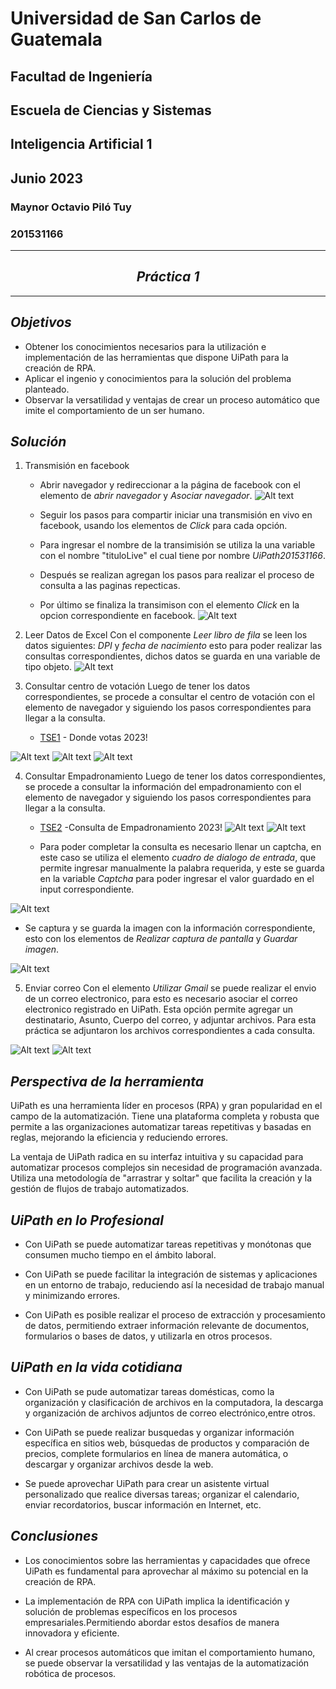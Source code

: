 # Universidad de San Carlos de Guatemala
## Facultad de Ingeniería
## Escuela de Ciencias y Sistemas
## Inteligencia Artificial 1
## Junio 2023
### Maynor Octavio Piló Tuy
### 201531166
---
<center> <h2> <i> Práctica 1 </i> </h2> </center>

---

## _Objetivos_

- Obtener los conocimientos necesarios para la utilización e implementación de las herramientas que dispone UiPath para la creación de RPA.
- Aplicar el ingenio y conocimientos para   la solución del problema planteado. 
- Observar la versatilidad y ventajas de crear un proceso automático que imite el comportamiento de un ser humano.

## _Solución_

1. Transmisión en facebook
   - Abrir navegador y redireccionar a la página de facebook con el elemento de _abrir navegador_ y _Asociar navegador_.
![Alt text](image.png)

    - Seguir los pasos para compartir iniciar una transmisión en vivo en facebook, usando los elementos de _Click_ para cada opción.
    - Para ingresar el nombre de la transimisión se utiliza la una variable con el nombre "tituloLive" el cual tiene por nombre _UiPath201531166_.
    - Después se realizan agregan los pasos para realizar el proceso de consulta a las paginas repecticas.
    - Por último se finaliza la transimison con el elemento _Click_ en la opcion correspondiente en facebook.
![Alt text](image-2.png)

2. Leer Datos de Excel
   Con el componente _Leer libro de fila_ se leen los datos siguientes:  _DPI_ y _fecha de nacimiento_ esto para poder realizar las consultas correspondientes, dichos datos se guarda en una variable de tipo objeto.
![Alt text](image-3.png)

3. Consultar centro de votación
   Luego de tener los datos correspondientes, se procede a consultar el centro de votación con el elemento de navegador y siguiendo los pasos correspondientes para llegar a la consulta.
   - [TSE1] - Donde votas 2023!
  
![Alt text](image-1.png)
![Alt text](image-4.png)
![Alt text](image-5.png)

4. Consultar Empadronamiento
   Luego de tener los datos correspondientes, se procede a consultar la información del empadronamiento con el elemento de navegador y siguiendo los pasos correspondientes para llegar a la consulta.
   - [TSE2] -Consulta de Empadronamiento 2023!
![Alt text](image-6.png)
![Alt text](image-7.png)
   
   - Para poder completar la consulta es necesario llenar un captcha, en este caso se utiliza el elemento _cuadro de dialogo de entrada_, que permite ingresar manualmente la palabra requerida, y este se guarda en la variable _Captcha_ para poder ingresar el valor guardado en el input correspondiente.
  
![Alt text](image-8.png)

  - Se captura y se guarda la imagen con la información correspondiente, esto con los elementos de _Realizar captura de pantalla_ y _Guardar imagen_.
  
![Alt text](image-9.png)

5. Enviar correo
   Con el elemento _Utilizar Gmail_ se puede realizar el envio de un correo electronico, para esto es necesario asociar el correo electronico registrado en UiPath. 
   Esta opción permite agregar un destinatario, Asunto, Cuerpo del correo, y adjuntar archivos. Para esta práctica se adjuntaron los archivos correspondientes a cada consulta. 

![Alt text](image-10.png)
![Alt text](image-11.png)


## _Perspectiva de la herramienta_
UiPath es una herramienta líder en procesos (RPA)  y gran  popularidad en el campo de la automatización. Tiene una plataforma completa y robusta que permite a las organizaciones automatizar tareas repetitivas y basadas en reglas, mejorando la eficiencia y reduciendo errores.

La ventaja de UiPath radica en su interfaz intuitiva y su capacidad para automatizar procesos complejos sin necesidad de programación avanzada. Utiliza una metodología de "arrastrar y soltar" que facilita la creación y la gestión de flujos de trabajo automatizados.


## _UiPath en lo Profesional_
- Con UiPath se puede automatizar tareas repetitivas y monótonas que consumen mucho tiempo en el ámbito laboral. 

- Con UiPath se puede facilitar  la integración de sistemas y aplicaciones en un entorno de trabajo, reduciendo así la necesidad de trabajo manual y minimizando errores.

- Con  UiPath es posible realizar el proceso  de extracción y procesamiento de datos, permitiendo  extraer información relevante de documentos, formularios o bases de datos, y utilizarla en otros procesos.

## _UiPath en la vida cotidiana_
- Con UiPath se pude  automatizar tareas domésticas, como la organización y clasificación de archivos en la computadora, la descarga y organización de archivos adjuntos de correo electrónico,entre otros.

- Con  UiPath se puede realizar busquedas y organizar información específica en sitios web,  búsquedas de productos y comparación de precios, complete formularios en línea de manera automática, o descargar y organizar archivos desde la web.

- Se puede aprovechar UiPath para crear un asistente virtual personalizado que realice diversas tareas; organizar el calendario, enviar recordatorios, buscar información en Internet, etc.


## _Conclusiones_
- Los conocimientos sobre las herramientas y capacidades que ofrece UiPath es fundamental para aprovechar al máximo su potencial en la creación de RPA. 

- La implementación de RPA con UiPath implica la identificación y solución de problemas específicos en los procesos empresariales.Permitiendo abordar estos desafíos de manera innovadora y eficiente.

-  Al crear procesos automáticos que imitan el comportamiento humano, se puede observar la versatilidad y las ventajas de la automatización robótica de procesos. 

[TSE1]: <https://dondevotas2023.tse.org.gt>
[TSE2]: <https://tse.org.gt/index.php/sistema-de-estadisticas/consulta-de-afiliacion>
